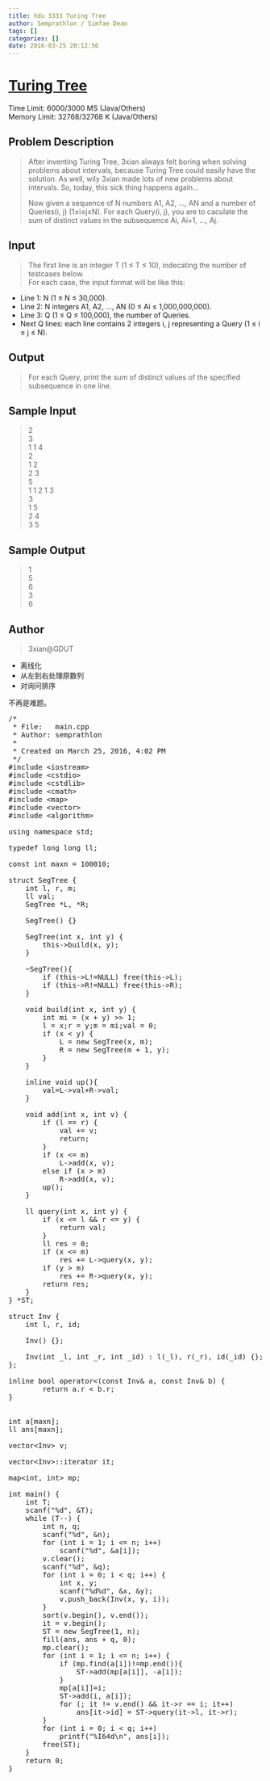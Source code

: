 ```yaml
---
title: hdu 3333 Turing Tree
author: Semprathlon / Simfae Dean
tags: []
categories: []
date: 2016-03-25 20:12:56
---
```

# [Turing Tree](http://acm.hdu.edu.cn/showproblem.php?pid=3333)

Time Limit: 6000/3000 MS (Java/Others)  
Memory Limit: 32768/32768 K (Java/Others)  

## Problem Description
> After inventing Turing Tree, 3xian always felt boring when solving problems about intervals, because Turing Tree could easily have the solution. As well, wily 3xian made lots of new problems about intervals. So, today, this sick thing happens again...
>
> Now given a sequence of N numbers A1, A2, ..., AN and a number of Queries(i, j) (1≤i≤j≤N). For each Query(i, j), you are to caculate the sum of distinct values in the subsequence Ai, Ai+1, ..., Aj.

## Input
> The first line is an integer T (1 ≤ T ≤ 10), indecating the number of testcases below.  
> For each case, the input format will be like this:
>
* Line 1: N (1 ≤ N ≤ 30,000).
* Line 2: N integers A1, A2, ..., AN (0 ≤ Ai ≤ 1,000,000,000).
* Line 3: Q (1 ≤ Q ≤ 100,000), the number of Queries.
* Next Q lines: each line contains 2 integers i, j representing a Query (1 ≤ i ≤ j ≤ N). 

## Output
> For each Query, print the sum of distinct values of the specified subsequence in one line.
 

## Sample Input
> 2  
3  
1 1 4  
2  
1 2  
2 3  
5  
1 1 2 1 3  
3  
1 5  
2 4  
3 5  
 

## Sample Output
> 1  
5  
6  
3  
6  
 
## Author
> 3xian@GDUT

* 离线化
* 从左到右处理原数列
* 对询问排序

不再是难题。

<pre class="lang:c++ decode:true " >/* 
 * File:   main.cpp
 * Author: semprathlon
 *
 * Created on March 25, 2016, 4:02 PM
 */
#include &lt;iostream&gt;
#include &lt;cstdio&gt;
#include &lt;cstdlib&gt;
#include &lt;cmath&gt;
#include &lt;map&gt;
#include &lt;vector&gt;
#include &lt;algorithm&gt;

using namespace std;

typedef long long ll;

const int maxn = 100010;

struct SegTree {
    int l, r, m;
    ll val;
    SegTree *L, *R;

    SegTree() {}

    SegTree(int x, int y) {
        this-&gt;build(x, y);
    }
    
    ~SegTree(){
        if (this-&gt;L!=NULL) free(this-&gt;L);
        if (this-&gt;R!=NULL) free(this-&gt;R);
    }

    void build(int x, int y) {
        int mi = (x + y) &gt;&gt; 1;
        l = x;r = y;m = mi;val = 0;
        if (x &lt; y) {
            L = new SegTree(x, m);
            R = new SegTree(m + 1, y);
        }
    }
    
    inline void up(){
        val=L-&gt;val+R-&gt;val;
    }
    
    void add(int x, int v) {
        if (l == r) {
            val += v;
            return;
        }
        if (x &lt;= m)
            L-&gt;add(x, v);
        else if (x &gt; m)
            R-&gt;add(x, v);
        up();
    }

    ll query(int x, int y) {
        if (x &lt;= l &amp;&amp; r &lt;= y) {
            return val;
        }
        ll res = 0;
        if (x &lt;= m)
            res += L-&gt;query(x, y);
        if (y &gt; m)
            res += R-&gt;query(x, y);
        return res;
    }
} *ST;

struct Inv {
    int l, r, id;

    Inv() {};

    Inv(int _l, int _r, int _id) : l(_l), r(_r), id(_id) {};
};

inline bool operator&lt;(const Inv&amp; a, const Inv&amp; b) {
        return a.r &lt; b.r;
}


int a[maxn];
ll ans[maxn];

vector&lt;Inv&gt; v;

vector&lt;Inv&gt;::iterator it;

map&lt;int, int&gt; mp;

int main() {
    int T;
    scanf("%d", &amp;T);
    while (T--) {
        int n, q;
        scanf("%d", &amp;n);
        for (int i = 1; i &lt;= n; i++)
            scanf("%d", &amp;a[i]);
        v.clear();
        scanf("%d", &amp;q);
        for (int i = 0; i &lt; q; i++) {
            int x, y;
            scanf("%d%d", &amp;x, &amp;y);
            v.push_back(Inv(x, y, i));
        }
        sort(v.begin(), v.end());
        it = v.begin();
        ST = new SegTree(1, n);
        fill(ans, ans + q, 0);
        mp.clear();
        for (int i = 1; i &lt;= n; i++) {
            if (mp.find(a[i])!=mp.end()){
                ST-&gt;add(mp[a[i]], -a[i]);
            }
            mp[a[i]]=i;
            ST-&gt;add(i, a[i]);
            for (; it != v.end() &amp;&amp; it-&gt;r == i; it++)
                ans[it-&gt;id] = ST-&gt;query(it-&gt;l, it-&gt;r);
        }
        for (int i = 0; i &lt; q; i++)
            printf("%I64d\n", ans[i]);
        free(ST);
    }
    return 0;
}</pre> 
